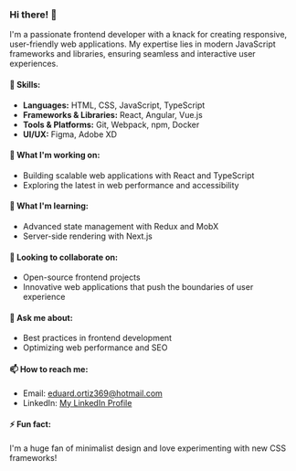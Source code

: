 ### Hi there! 👋

I'm a passionate frontend developer with a knack for creating responsive, user-friendly web applications. My expertise lies in modern JavaScript frameworks and libraries, ensuring seamless and interactive user experiences.

#### 🌟 Skills:
- **Languages:** HTML, CSS, JavaScript, TypeScript
- **Frameworks & Libraries:** React, Angular, Vue.js
- **Tools & Platforms:** Git, Webpack, npm, Docker
- **UI/UX:** Figma, Adobe XD

#### 🔭 What I'm working on:
- Building scalable web applications with React and TypeScript
- Exploring the latest in web performance and accessibility

#### 🌱 What I'm learning:
- Advanced state management with Redux and MobX
- Server-side rendering with Next.js

#### 👯 Looking to collaborate on:
- Open-source frontend projects
- Innovative web applications that push the boundaries of user experience

#### 💬 Ask me about:
- Best practices in frontend development
- Optimizing web performance and SEO

#### 📫 How to reach me:
- Email: eduard.ortiz369@hotmail.com
- LinkedIn: [My LinkedIn Profile](www.linkedin.com/in/eduard-briance-ortiz-portuguez)

#### ⚡ Fun fact:
I'm a huge fan of minimalist design and love experimenting with new CSS frameworks!
